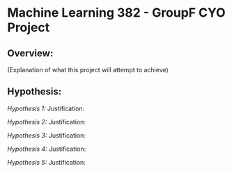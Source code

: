 # Machine Learning 382 - GroupF CYO Project
## **Overview:**
(Explanation of what this project will attempt to achieve)


## **Hypothesis:**
_Hypothesis 1:_ 
Justification: 

_Hypothesis 2:_ 
Justification: 

_Hypothesis 3:_ 
Justification: 

_Hypothesis 4:_ 
Justification: 

_Hypothesis 5:_ 
Justification: 